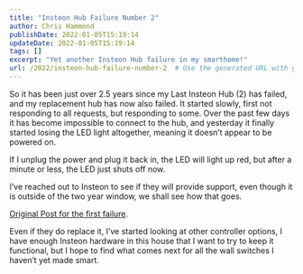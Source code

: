 ```yaml
---
title: "Insteon Hub Failure Number 2"
author: Chris Hammond
publishDate: 2022-01-05T15:19:14
updateDate: 2022-01-05T15:19:14
tags: []
excerpt: "Yet another Insteon Hub failure in my smarthome!"
url: /2022/insteon-hub-failure-number-2  # Use the generated URL with year
---
```

<p>So it has been just over 2.5 years since my Last Insteon Hub (2) has failed, and my replacement hub has now also failed. It started slowly, first not responding to all requests, but responding to some. Over the past few days it has become impossible to connect to the hub, and yesterday it finally started losing the LED light altogether, meaning it doesn’t appear to be powered on.</p><p>If I unplug the power and plug it back in, the LED will light up red, but after a minute or less, the LED just shuts off now. </p><p>I’ve reached out to Insteon to see if they will provide support, even though it is outside of the two year window, we shall see how that goes.</p><p><a href="https://www.chrishammond.com/blog/itemid/2728/insteon-hub-2245222-rev-113-4814--wonrsquot" target="_blank">Original Post for the first failure</a>.</p><p>Even if they do replace it, I’ve started looking at other controller options, I have enough Insteon hardware in this house that I want to try to keep it functional, but I hope to find what comes next for all the wall switches I haven’t yet made smart.</p>
